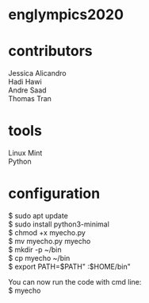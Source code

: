 # englympics2020

# contributors
Jessica Alicandro  
Hadi Hawi  
Andre Saad  
Thomas Tran  

# tools
Linux Mint  
Python  

# configuration
$ sudo apt update  
$ sudo install python3-minimal  
$ chmod +x myecho.py  
$ mv myecho.py myecho  
$ mkdir -p ~/bin  
$ cp myecho ~/bin  
$ export PATH=$PATH" :$HOME/bin"  

You can now run the code with cmd line:  
$ myecho <args>  
